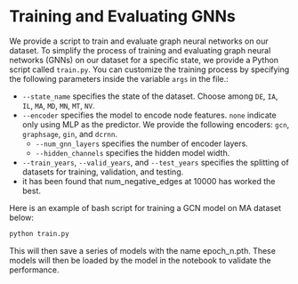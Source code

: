 # Training and Evaluating GNNs

We provide a script to train and evaluate graph neural networks on our dataset. To simplify the process of training and evaluating graph neural networks (GNNs) on our dataset for a specific state, we provide a Python script called `train.py`. You can customize the training process by specifying the following parameters inside the variable `args` in the file.:

- `--state_name` specifies the state of the dataset. Choose among `DE`, `IA`, `IL`, `MA`, `MD`, `MN`, `MT`, `NV`. 
- `--encoder` specifies the model to encode node features. `none` indicate only using MLP as the predictor. We provide the following encoders: `gcn`, `graphsage`, `gin`, and `dcrnn`. 
  -  `--num_gnn_layers` specifies the number of encoder layers.
  - `--hidden_channels` specifies the hidden model width. 
- `--train_years`, `--valid_years`, and `--test_years` specifies the splitting of datasets for training, validation, and testing. 
- it has been found that num_negative_edges at 10000 has worked the best.

Here is an example of bash script for training a GCN model on MA dataset below:

```bash
python train.py 
```

This will then save a series of models with the name epoch_n.pth. These models will then be loaded by the model in the notebook to validate the performance.